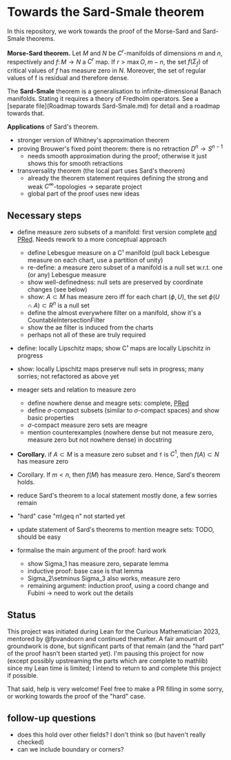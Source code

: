 # Towards the Sard-Smale theorem
In this repository, we work towards the proof of the Morse-Sard and Sard-Smale theorems.

**Morse-Sard theorem.** Let $M$ and $N$ be $C^r$-manifolds of dimensions $m$ and $n$, respectively and $f\colon M\to N$ a $C^r$ map.
  If $r > \max {O,m - n}$, the set $f(\Sigma_f)$ of critical values of $f$ has measure zero in $N$.
  Moreover, the set of regular values of f is residual and therefore dense.

The **Sard-Smale** theorem is a generalisation to infinite-dimensional Banach manifolds. Stating it requires a theory of Fredholm operators. See a [separate file](Roadmap towards Sard-Smale.md) for detail and a roadmap towards that.

**Applications** of Sard's theorem.
- stronger version of Whitney's approximation theorem
- proving Brouwer's fixed point theorem: there is no retraction $D^n\to S^{n-1}$
  - needs smooth approximation during the proof; otherwise it just shows this for smooth retractions
- transversality theorem (the local part uses Sard's theorem)
  - already the theorem statement requires defining the strong and weak $C^\infty$-topologies -> separate project
  - global part of the proof uses new ideas

## Necessary steps
- define measure zero subsets of a manifold: first version complete [and PRed](https://github.com/leanprover-community/mathlib4/pull/7076). Needs rework to a more conceptual approach
   - define Lebesgue measure on a C¹ manifold (pull back Lebesgue measure on each chart, use a partition of unity)
   - re-define: a measure zero subset of a manifold is a null set w.r.t. one (or any) Lebesgue measure
   - show well-definedness: null sets are preserved by coordinate changes (see below)
   - show: $A\subset M$ has measure zero iff for each chart $(\phi,U)$, the set $\phi(U\cap A)\subset R^n$ is a null set
   - define the almost everywhere filter on a manifold, show it's a CountableIntersectionFilter
   - show the ae filter is induced from the charts
   - perhaps not all of these are truly required

- define: locally Lipschitz maps; show C¹ maps are locally Lipschitz      in progress
- show: locally Lipschitz maps preserve null sets                       in progress; many sorries; not refactored as above yet

- meager sets and relation to measure zero
  - define nowhere dense and meagre sets: complete, [PRed](https://github.com/leanprover-community/mathlib4/pull/7180)
  - define $\sigma$-compact subsets (similar to $\sigma$-compact spaces) and show basic properties
  - $\sigma$-compact measure zero sets are meagre
  - mention counterexamples (nowhere dense but not measure zero, measure zero but not nowhere dense) in docstring

- **Corollary.** if $A\subset M$ is a measure zero subset and `f` is $C^1$, then $f(A)\subset N$ has measure zero
- Corollary. If $m < n$, then $f(M)$ has measure zero. Hence, Sard's theorem holds.

- reduce Sard's theorem to a local statement                    mostly done, a few sorries remain
- "hard" case "m\geq n" not started yet
- update statement of Sard's theorems to mention meagre sets: TODO, should be easy

- formalise the main argument of the proof: hard work
  - show Sigma_1 has measure zero, separate lemma
  - inductive proof: base case is that lemma
  - Sigma_2\setminus Sigma_3 also works, measure zero
  - remaining argument: induction proof, using a coord change and Fubini -> need to work out the details

## Status
This project was initiated during Lean for the Curious Mathematician 2023, mentored by @fpvandoorn and continued thereafter.
A fair amount of groundwork is done, but significant parts of that remain (and the "hard part" of the proof hasn't been started yet).
I'm pausing this project for now (except possibly upstreaming the parts which are complete to mathlib) since my Lean time is limited; I intend to return to and complete this project if possible.

That said, help is very welcome! Feel free to make a PR filling in some sorry, or working towards the proof of the "hard" case.

## follow-up questions
- does this hold over other fields? I don't think so (but haven't really checked)
- can we include boundary or corners?
